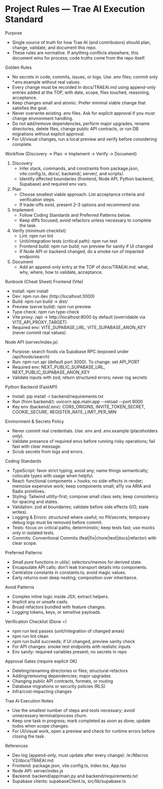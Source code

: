 # Project Rules — Trae AI Execution Standard

Purpose
- Single source of truth for how Trae AI (and contributors) should plan, change, validate, and document this repo.
- These rules are normative. If anything conflicts elsewhere, this document wins for process; code truths come from the repo itself.

Golden Rules
- No secrets in code, commits, issues, or logs. Use .env files; commit only *.env.example without real values.
- Every change must be recorded in docs/TRAEAI.md using append-only entries added at the TOP, with date, scope, files touched, reasoning, acceptance.
- Keep changes small and atomic. Prefer minimal viable change that satisfies the goal.
- Never overwrite existing .env files. Ask for explicit approval if you must change environment handling.
- Do not add/remove dependencies, perform major upgrades, rename directories, delete files, change public API contracts, or run DB migrations without explicit approval.
- For UI/visual changes, run a local preview and verify before considering complete.

Workflow (Discovery → Plan → Implement → Verify → Document)
1) Discovery
   - Infer stack, commands, and constraints from package.json, vite.config.ts, docs/, backend/, server/, and scripts/.
   - Identify affected boundaries (frontend, Node API, Python backend, Supabase) and required env vars.
2) Plan
   - Choose smallest viable approach. List acceptance criteria and verification steps.
   - If trade-offs exist, present 2–3 options and recommend one.
3) Implement
   - Follow Coding Standards and Preferred Patterns below.
   - Keep diffs focused; avoid refactors unless necessary to complete the task.
4) Verify (minimum checklist)
   - Lint: npm run lint
   - Unit/integration tests (critical path): npm run test
   - Frontend build: npm run build; run preview for sanity if UI changed
   - If Node API or backend changed, do a smoke run of impacted endpoints
5) Document
   - Add an append-only entry at the TOP of docs/TRAEAI.md: what, why, where, how to validate, acceptance.

Runbook (Cheat Sheet)
Frontend (Vite)
- Install: npm install
- Dev: npm run dev (http://localhost:3000)
- Build: npm run build → dist/
- Preview (serve build): npm run preview
- Type check: npm run type-check
- Vite proxy: /api → http://localhost:8000 by default (overridable via VITE_API_PROXY_TARGET)
- Required env: VITE_SUPABASE_URL, VITE_SUPABASE_ANON_KEY (never commit real values)

Node API (server/index.js)
- Purpose: search foods via Supabase RPC (exposed under /api/foods/search)
- Run: npm run api (default port 3000). To change: set API_PORT
- Required env: NEXT_PUBLIC_SUPABASE_URL, NEXT_PUBLIC_SUPABASE_ANON_KEY
- Validate inputs with zod; return structured errors; never log secrets

Python Backend (FastAPI)
- Install: pip install -r backend/requirements.txt
- Run (from backend/): uvicorn app.main:app --reload --port 8000
- Key env (backend/.env): CORS_ORIGINS, INVITE_TOKEN_SECRET, COOKIE_SECURE, REGISTER_RATE_LIMIT_PER_MIN

Environment & Secrets Policy
- Never commit real credentials. Use .env and .env.example (placeholders only).
- Validate presence of required envs before running risky operations; fail fast with clear message.
- Scrub secrets from logs and errors.

Coding Standards
- TypeScript: favor strict typing; avoid any; name things semantically; colocate types with usage when helpful.
- React: functional components + hooks; no side-effects in render; memoize expensive work; keep components small; a11y via ARIA and Radix primitives.
- Styling: Tailwind utility-first; compose small class sets; keep consistency for spacing and states.
- Validation: zod at boundaries; validate before side effects (I/O, state writes).
- Logging & Errors: structured where useful; no PII/secrets; temporary debug logs must be removed before commit.
- Tests: focus on critical paths; deterministic; keep tests fast; use mocks only in isolated tests.
- Commits: Conventional Commits (feat|fix|chore|test|docs|refactor) with clear scope.

Preferred Patterns
- Small pure functions in utils/; selectors/memos for derived state.
- Encapsulate API calls; don’t leak transport details into components.
- Centralize constants in constants.ts; avoid magic values.
- Early returns over deep nesting; composition over inheritance.

Avoid Patterns
- Complex inline logic inside JSX; extract helpers.
- Implicit any or unsafe casts.
- Broad refactors bundled with feature changes.
- Logging tokens, keys, or sensitive payloads.

Verification Checklist (Done =)
- npm run test passes (unit/integration of changed areas)
- npm run lint clean
- npm run build succeeds; if UI changed, preview sanity check
- For API changes: smoke test endpoints with realistic inputs
- Env sanity: required variables present; no secrets in repo

Approval Gates (require explicit OK)
- Deleting/renaming directories or files; structural refactors
- Adding/removing dependencies; major upgrades
- Changing public API contracts, formats, or routing
- Database migrations or security policies (RLS)
- Infra/cost-impacting changes

Trae AI Execution Notes
- Use the smallest number of steps and tools necessary; avoid unnecessary terminal/process churn.
- Keep one task in progress; mark completed as soon as done; update todos when scope changes.
- For UI/visual work, open a preview and check for runtime errors before closing the task.

References
- Dev log (append-only, must update after every change): /e:/Macros V2/docs/TRAEAI.md
- Frontend: package.json, vite.config.ts, index.tsx, App.tsx
- Node API: server/index.js
- Backend: backend/app/main.py and backend/requirements.txt
- Supabase clients: supabaseClient.ts, src/lib/supabase.ts